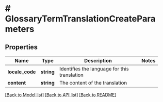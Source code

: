 # # GlossaryTermTranslationCreateParameters

## Properties

Name | Type | Description | Notes
------------ | ------------- | ------------- | -------------
**locale_code** | **string** | Identifies the language for this translation | 
**content** | **string** | The content of the translation | 

[[Back to Model list]](../../README.md#documentation-for-models) [[Back to API list]](../../README.md#documentation-for-api-endpoints) [[Back to README]](../../README.md)


